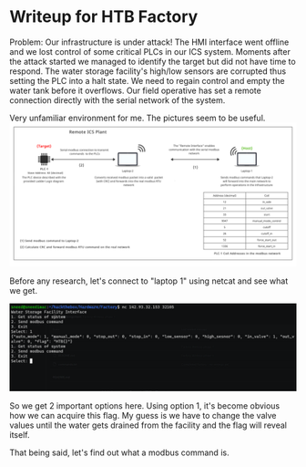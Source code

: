 # Writeup for HTB Factory

Problem: Our infrastructure is under attack! The HMI interface went offline and we lost control of some critical PLCs in our ICS system. Moments after the attack started we managed to identify the target but did not have time to respond. The water storage facility's high/low sensors are corrupted thus setting the PLC into a halt state. We need to regain control and empty the water tank before it overflows. Our field operative has set a remote connection directly with the serial network of the system.

Very unfamiliar environment for me. The pictures seem to be useful.
![interface_setup.png](https://raw.githubusercontent.com/Sneedemgottem/hackthebox/main/Hardware/Factory/files/interface_setup.png)

Before any research, let's connect to "laptop 1" using netcat and see what we get.

![ncinterface.png](https://raw.githubusercontent.com/Sneedemgottem/hackthebox/main/Hardware/Factory/files/ncinterface.png)

So we get 2 important options here. Using option 1, it's become obvious how we can acquire this flag. My guess is we have to change the valve values until the water gets drained from the facility and the flag will reveal itself.

That being said, let's find out what a modbus command is.
